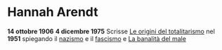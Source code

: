 # Hannah Arendt
**14 ottobre 1906**
**4 dicembre 1975**
Scrisse [Le origini del totalitarismo](Le%20origini%20del%20totalitarismo.md) nel **1951** spiegando il [nazismo](nazismo.md) e il [fascismo](fascismo.md) e [La banalità del male](La%20banalit%C3%A0%20del%20male.md)